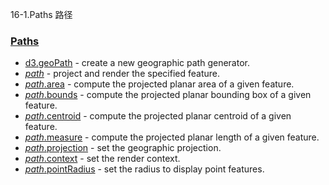 16-1.Paths 路径

### [](https://github.com/d3/d3/blob/main/API.md#paths)[Paths](https://github.com/d3/d3-geo/blob/v3.0.1/README.md#paths)

-   [d3.geoPath](https://github.com/d3/d3-geo/blob/v3.0.1/README.md#geoPath) - create a new geographic path generator.
-   [*path*](https://github.com/d3/d3-geo/blob/v3.0.1/README.md#_path) - project and render the specified feature.
-   [*path*.area](https://github.com/d3/d3-geo/blob/v3.0.1/README.md#path_area) - compute the projected planar area of a given feature.
-   [*path*.bounds](https://github.com/d3/d3-geo/blob/v3.0.1/README.md#path_bounds) - compute the projected planar bounding box of a given feature.
-   [*path*.centroid](https://github.com/d3/d3-geo/blob/v3.0.1/README.md#path_centroid) - compute the projected planar centroid of a given feature.
-   [*path*.measure](https://github.com/d3/d3-geo/blob/v3.0.1/README.md#path_measure) - compute the projected planar length of a given feature.
-   [*path*.projection](https://github.com/d3/d3-geo/blob/v3.0.1/README.md#path_projection) - set the geographic projection.
-   [*path*.context](https://github.com/d3/d3-geo/blob/v3.0.1/README.md#path_context) - set the render context.
-   [*path*.pointRadius](https://github.com/d3/d3-geo/blob/v3.0.1/README.md#path_pointRadius) - set the radius to display point features.